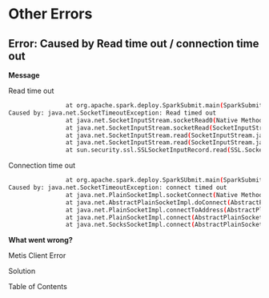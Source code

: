 # Other Errors


## Error: Caused by Read time out / connection time out

**Message**

Read time out

```bash
				at org.apache.spark.deploy.SparkSubmit.main(SparkSubmit.s
Caused by: java.net.SocketTimeoutException: Read timed out
				at java.net.SocketInputStream.socketRead0(Native Method)
				at java.net.SocketInputStream.socketRead(SocketInputStream....
				at java.net.SocketInputStream.read(SocketInputStream.java.....
				at java.net.SocketInputStream.read(SocketInputStream.java.....
				at sun.security.ssl.SSLSocketInputRecord.read(SSL.SocketInput..
```

Connection time out

```bash
				at org.apache.spark.deploy.SparkSUbmit.main(SparkSubmit.scala)
Caused by: java.net.SocketTimeoutException: connect timed out
				at java.net.PlainSocketImpl.socketConnect(Native Method)
				at java.net.AbstractPlainSocketImpl.doConnect(AbstractPlainSocketImpl.java
				at java.net.PlainSocketImpl.connectToAddress(AbstractPlainSocketImpl.java
				at java.net.PlainSocketImpl.connect(AbstractPlainSocketImpl.java
				at java.net.SocksSocketImpl.connect(AbstractPlainSocketImpl.java:392)
```

**What went wrong?**

Metis Client Error

Solution

Table of Contents
